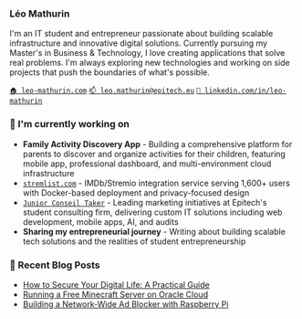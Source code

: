 ### Léo Mathurin

I'm an IT student and entrepreneur passionate about building scalable infrastructure and innovative digital solutions. Currently pursuing my Master's in Business & Technology, I love creating applications that solve real problems. 
I'm always exploring new technologies and working on side projects that push the boundaries of what's possible.

[`🏠 leo-mathurin.com`](https://leo-mathurin.com)
[`📫 leo.mathurin@epitech.eu`](mailto:leo.mathurin@epitech.eu)
[`🏢 linkedin.com/in/leo-mathurin`](https://www.linkedin.com/in/leo-mathurin/)

### 🔭 I'm currently working on

- **Family Activity Discovery App** - Building a comprehensive platform for parents to discover and organize activities for their children, featuring mobile app, professional dashboard, and multi-environment cloud infrastructure
- [`stremlist.com`](https://stremlist.com/) - IMDb/Stremio integration service serving 1,600+ users with Docker-based deployment and privacy-focused design
- [`Junior Conseil Taker`](https://juniortaker.com/)  - Leading marketing initiatives at Epitech's student consulting firm, delivering custom IT solutions including web development, mobile apps, AI, and audits
- **Sharing my entrepreneurial journey** - Writing about building scalable tech solutions and the realities of student entrepreneurship

### 📰 Recent Blog Posts

<!-- BLOG-POST-LIST:START -->
- [How to Secure Your Digital Life: A Practical Guide](https://leo-mathurin.vercel.app/blog/secure-your-digital-life)
- [Running a Free Minecraft Server on Oracle Cloud](https://leo-mathurin.vercel.app/blog/oracle-vm-minecraft-server)
- [Building a Network-Wide Ad Blocker with Raspberry Pi](https://leo-mathurin.vercel.app/blog/remote-ad-blocker-dns-vpn)
<!-- BLOG-POST-LIST:END -->
